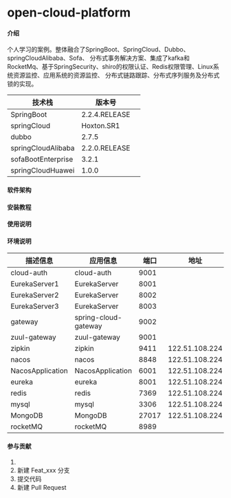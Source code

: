 # open-cloud-platform

#### 介绍

​		个人学习的案例。整体融合了SpringBoot、SpringCloud、Dubbo、springCloudAlibaba、Sofa、 分布式事务解决方案、集成了kafka和RocketMq、基于SpringSecurity、shiro的权限认证、Redis权限管理、Linux系统资源监控、应用系统的资源监控、  分布式链路跟踪、分布式序列服务及分布式锁的实现。

| 技术栈             | 版本号        |      |
| ------------------ | ------------- | ---- |
| SpringBoot         | 2.2.4.RELEASE |      |
| springCloud        | Hoxton.SR1    |      |
| dubbo              | 2.7.5         |      |
| springCloudAlibaba | 2.2.0.RELEASE |      |
| sofaBootEnterprise | 3.2.1         |      |
| springCloudHuawei  | 1.0.0         |      |

#### 软件架构

#### 安装教程

#### 使用说明

#### 环境说明

| 描述信息 | 应用信息 | 端口 | 地址 |
| --- | ---| --- | --- |
| cloud-auth | cloud-auth | 9001  |  |
| EurekaServer1 | EurekaServer | 8001  |  |
| EurekaServer2 | EurekaServer | 8002  |  |
| EurekaServer3 | EurekaServer | 8003  |  |
| gateway | spring-cloud-gateway | 9002  |  |
| zuul-gateway | zuul-gateway | 9001  |  |
| zipkin | zipkin | 9411  |122.51.108.224  |
| nacos | nacos | 8848  |122.51.108.224  |
| NacosApplication | NacosApplication | 6001  |122.51.108.224  |
| eureka | eureka | 8001  | 122.51.108.224 |
| redis | redis | 7369  | 122.51.108.224 |
| mysql | mysql | 3306  | 122.51.108.224 |
| MongoDB |  MongoDB | 27017  | 122.51.108.224 |
| rocketMQ | rocketMQ | 8989  |  |



#### 参与贡献

1. 
2. 新建 Feat_xxx 分支
3. 提交代码
4. 新建 Pull Request
